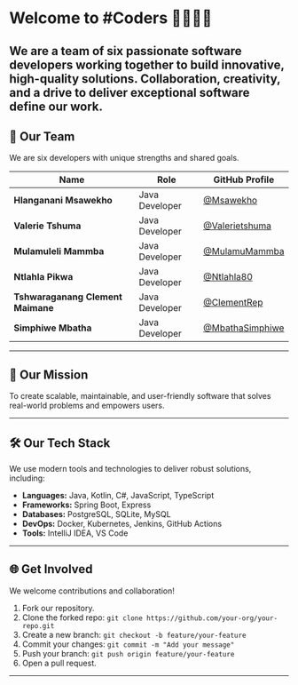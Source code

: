 
# Welcome to #Coders 👩‍💻👨‍💻

We are a team of six passionate software developers working together to build innovative, high-quality solutions. Collaboration, creativity, and a drive to deliver exceptional software define our work.
---

## 🤝 Our Team  
We are six developers with unique strengths and shared goals.  


| Name                          | Role                 | GitHub Profile                                         |  
|-------------------------------|----------------------|-------------------------------------------------------|  
| **Hlanganani Msawekho**       | Java Developer      | [@Msawekho](https://github.com/Msawekho)             |  
| **Valerie Tshuma**            | Java Developer       | [@Valerietshuma](https://github.com/Valerietshuma)   |  
| **Mulamuleli Mammba**         | Java Developer       | [@MulamuMammba](https://github.com/MulamuMammba)     |  
| **Ntlahla Pikwa**             | Java Developer           | [@Ntlahla80](https://github.com/Ntlahla80)           |  
| **Tshwaraganang Clement Maimane** | Java Developer       | [@ClementRep](https://github.com/ClementRep)         |  
| **Simphiwe Mbatha**           | Java Developer         |  [@MbathaSimphiwe](https://github.com/MbathaSimphiwe) |  

---

## 🌟 Our Mission  
To create scalable, maintainable, and user-friendly software that solves real-world problems and empowers users.

---

## 🛠️ Our Tech Stack  
We use modern tools and technologies to deliver robust solutions, including:  
- **Languages:** Java, Kotlin, C#, JavaScript, TypeScript  
- **Frameworks:** Spring Boot, Express  
- **Databases:** PostgreSQL, SQLite, MySQL  
- **DevOps:** Docker, Kubernetes, Jenkins, GitHub Actions  
- **Tools:** IntelliJ IDEA, VS Code  



---

## 🌐 Get Involved  
We welcome contributions and collaboration!  
1. Fork our repository.  
2. Clone the forked repo: `git clone https://github.com/your-org/your-repo.git`  
3. Create a new branch: `git checkout -b feature/your-feature`  
4. Commit your changes: `git commit -m "Add your message"`  
5. Push your branch: `git push origin feature/your-feature`  
6. Open a pull request.  

---
